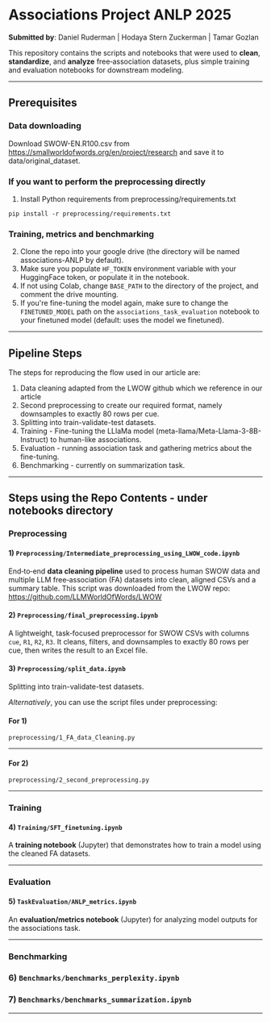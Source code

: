 # Associations Project ANLP 2025

**Submitted by**: Daniel Ruderman | Hodaya Stern Zuckerman | Tamar Gozlan

This repository contains the scripts and notebooks that were used to **clean**, **standardize**, and **analyze** free‑association datasets, plus simple training and evaluation notebooks for downstream modeling.

---
## Prerequisites 

### Data downloading 
Download SWOW-EN.R100.csv from https://smallworldofwords.org/en/project/research and save it to data/original_dataset.
### If you want to perform the preprocessing directly
1. Install Python requirements from preprocessing/requirements.txt

```pip install -r preprocessing/requirements.txt```

### Training, metrics and benchmarking
2. Clone the repo into your google drive (the directory will be named associations-ANLP by default).
3. Make sure you populate ```HF_TOKEN``` environment variable with your HuggingFace token, or populate it in the notebook.
4. If not using Colab, change ```BASE_PATH``` to the directory of the project, and comment the drive mounting.
5. If you're fine-tuning the model again, make sure to change the ```FINETUNED_MODEL``` path on the ```associations_task_evaluation``` notebook to your finetuned model (default: uses the model we finetuned).

---
## Pipeline Steps
The steps for reproducing the flow used in our article are:

1. Data cleaning adapted from the LWOW github which we reference in our article
2. Second preprocessing to create our required format, namely downsamples to exactly 80 rows per cue.
3. Splitting into train-validate-test datasets.
4. Training - Fine-tuning the LLlaMa model (meta-llama/Meta-Llama-3-8B-Instruct) to human-like associations.
5. Evaluation - running association task and gathering metrics about the fine-tuning.
5. Benchmarking - currently on summarization task.



---

## Steps using the Repo Contents - under notebooks directory

### Preprocessing
#### 1) ```Preprocessing/Intermediate_preprocessing_using_LWOW_code.ipynb```

End‑to‑end **data cleaning pipeline** used to process human SWOW data and multiple LLM free‑association (FA) datasets into clean, aligned CSVs and a summary table.
This script was downloaded from the LWOW repo: https://github.com/LLMWorldOfWords/LWOW

#### 2) ```Preprocessing/final_preprocessing.ipynb```
A lightweight, task‑focused preprocessor for SWOW CSVs with columns `cue`, `R1`, `R2`, `R3`. It cleans, filters, and downsamples to exactly 80 rows per cue, then writes the result to an Excel file.

#### 3) ```Preprocessing/split_data.ipynb```
Splitting into train-validate-test datasets.

*Alternatively*, you can use the script files under preprocessing:
#### For 1) 
`preprocessing/1_FA_data_Cleaning.py`


---

#### For 2) 
`preprocessing/2_second_preprocessing.py`


---

### Training
#### 4) `Training/SFT_finetuning.ipynb`
A **training notebook** (Jupyter) that demonstrates how to train a model using the cleaned FA datasets.

---

### Evaluation
#### 5) `TaskEvaluation/ANLP_metrics.ipynb`
An **evaluation/metrics notebook** (Jupyter) for analyzing model outputs for the associations task.

---
### Benchmarking
### 6) `Benchmarks/benchmarks_perplexity.ipynb`
### 7) `Benchmarks/benchmarks_summarization.ipynb`


---
